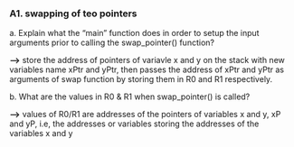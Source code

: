 ### A1. swapping of teo pointers

a. Explain what the “main” function does in order to setup the input arguments prior to calling the swap_pointer() function?
   
**-->**  store the address of pointers of variavle  x and y on the stack with new variables name xPtr and yPtr, then passes the address of xPtr and yPtr as arguments of  swap function by storing them in R0 and R1 respectively.
   
b. What are the values in R0 & R1 when swap_pointer() is called?

**-->** values of R0/R1 are addresses of the pointers of variables x and y, xP and yP, i.e, the addresses or variables storing the addresses of the variables x and y
